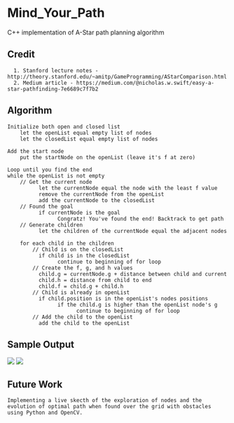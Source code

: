 # Mind_Your_Path
C++ implementation of A-Star path planning algorithm

## Credit
      1. Stanford lecture notes - http://theory.stanford.edu/~amitp/GameProgramming/AStarComparison.html
      2. Medium article - https://medium.com/@nicholas.w.swift/easy-a-star-pathfinding-7e6689c7f7b2

## Algorithm


    Initialize both open and closed list
        let the openList equal empty list of nodes
        let the closedList equal empty list of nodes

    Add the start node
        put the startNode on the openList (leave it's f at zero)

    Loop until you find the end
    while the openList is not empty
        // Get the current node
              let the currentNode equal the node with the least f value
              remove the currentNode from the openList
              add the currentNode to the closedList
        // Found the goal
              if currentNode is the goal
                    Congratz! You've found the end! Backtrack to get path
        // Generate children
              let the children of the currentNode equal the adjacent nodes

        for each child in the children
            // Child is on the closedList
              if child is in the closedList
                    continue to beginning of for loop
            // Create the f, g, and h values
              child.g = currentNode.g + distance between child and current
              child.h = distance from child to end
              child.f = child.g + child.h
            // Child is already in openList
              if child.position is in the openList's nodes positions
                    if the child.g is higher than the openList node's g
                          continue to beginning of for loop
            // Add the child to the openList
              add the child to the openList



## Sample Output
<p float="left">
      <img src="https://user-images.githubusercontent.com/56740627/103735982-1033e780-4fa4-11eb-972c-1e094cc8dee7.png" /> 
      <img src="https://user-images.githubusercontent.com/56740627/103736905-057a5200-4fa6-11eb-95ef-be1f6ba584e3.png" /> 
</p>

## Future Work
    Implementing a live skecth of the exploration of nodes and the evolution of optimal path when found over the grid with obstacles using Python and OpenCV.
